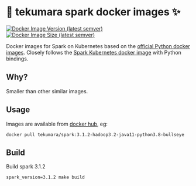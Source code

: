 # 🍠 tekumara spark docker images ✨

[![Docker Image Version (latest semver)](https://img.shields.io/docker/v/tekumara/spark?style=plastic)
![Docker Image Size (latest semver)](https://img.shields.io/docker/image-size/tekumara/spark?style=plastic)](https://hub.docker.com/r/tekumara/spark)

Docker images for Spark on Kubernetes based on the [official Python docker images](https://github.com/docker-library/python). Closely follows the [Spark Kubernetes docker image](https://spark.apache.org/docs/latest/running-on-kubernetes.html#docker-images) with Python bindings.

## Why?

Smaller than other similar images.

## Usage

Images are available from [docker hub](https://hub.docker.com/repository/docker/tekumara/spark/), eg:

```
docker pull tekumara/spark:3.1.2-hadoop3.2-java11-python3.8-bullseye
```

## Build

Build spark 3.1.2

```
spark_version=3.1.2 make build
```
